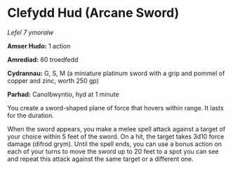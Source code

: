 # Clefydd Hud (Arcane Sword)

*Lefel 7 ymoralw*

**Amser Hudo:** 1 action

**Amrediad:** 60 troedfedd

**Cydrannau:** G, S, M (a miniature platinum sword with a grip and pommel of copper and zinc, worth 250 gp)

**Parhad:** Canolbwyntio, hyd at 1 minute

You create a sword-shaped plane of force that hovers within range. It lasts for the duration.

When the sword appears, you make a melee spell attack against a target of your choice within 5 feet of the sword. On a hit, the target takes 3d10 force damage (difrod grym). Until the spell ends, you can use a bonus action on each of your turns to move the sword up to 20 feet to a spot you can see and repeat this attack against the same target or a different one.